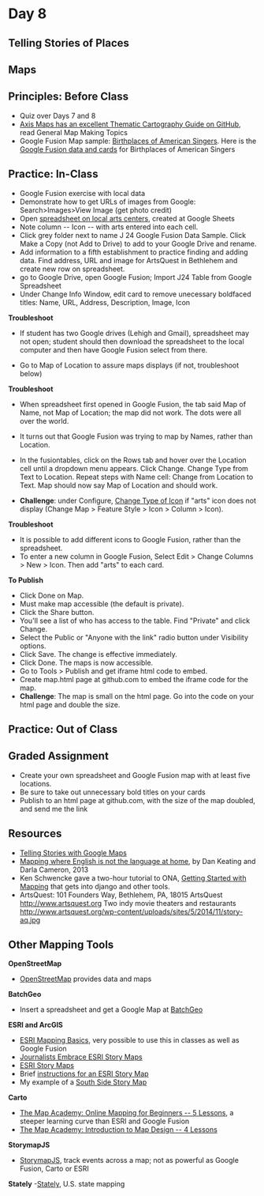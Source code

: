 # Day 8

## Telling Stories of Places

## Maps

## Principles: Before Class
- Quiz over Days 7 and 8
- [Axis Maps has an excellent Thematic Cartography Guide on GitHub](http://axismaps.github.io/thematic-cartography/), read General Map Making Topics
- Google Fusion Map sample: [Birthplaces of American Singers](https://www.google.com/fusiontables/embedviz?q=select+col2+from+18KeGgJBuUr36eWPkcIbfAow998liGL-OGqdh27Tg&viz=MAP&h=false&lat=42.38378713996336&lng=-76.28461759999999&t=1&z=4&l=col2&y=2&tmplt=3&hml=GEOCODABLE). Here is the [Google Fusion data and cards](https://www.google.com/fusiontables/DataSource?docid=18KeGgJBuUr36eWPkcIbfAow998liGL-OGqdh27Tg) for Birthplaces of American Singers

## Practice: In-Class

- Google Fusion exercise with local data
- Demonstrate how to get URLs of images from Google: Search>Images>View Image (get photo credit)
- Open [spreadsheet on local arts centers](https://docs.google.com/spreadsheets/d/1IuaZxQf0zKPVXZZbs7VJKQWG4ePLbf-utVQ8ueN7Eg0/edit?usp=sharing), created at Google Sheets
- Note column -- Icon -- with arts entered into each cell.
- Click grey folder next to name J 24 Google Fusion Data Sample. Click Make a Copy (not Add to Drive) to add to your Google Drive and rename.
- Add information to a fifth establishment to practice finding and adding data. Find address, URL and image for ArtsQuest in Bethlehem and create new row on spreadsheet. 
- go to Google Drive, open Google Fusion; Import J24 Table from Google Spreadsheet
- Under Change Info Window, edit card to remove unecessary boldfaced titles: Name, URL, Address, Description, Image, Icon

**Troubleshoot**
- If student has two Google drives (Lehigh and Gmail), spreadsheet may not open; student should then download the spreadsheet to the local computer and then have Google Fusion select from there.

- Go to Map of Location to assure maps displays (if not, troubleshoot below)

**Troubleshoot**
- When spreadsheet first opened in Google Fusion, the tab said Map of Name, not Map of Location; the map did not work. The dots were all over the world.
- It turns out that Google Fusion was trying to map by Names, rather than Location.
- In the fusiontables, click on the Rows tab and hover over the Location cell until a dropdown menu appears. Click Change. Change Type from Text to Location. Repeat steps with Name cell: Change from Location to Text. Map should now say Map of Location and should work.

- **Challenge**: under Configure, [Change Type of Icon](https://support.google.com/fusiontables/answer/2679986?hl=en&ref_topic=2592806) if "arts" icon does not display (Change Map > Feature Style > Icon > Column > Icon).

**Troubleshoot**
- It is possible to add different icons to Google Fusion, rather than the spreadsheet. 
- To enter a new column in Google Fusion, Select Edit > Change Columns > New > Icon. Then add "arts" to each card.

**To Publish**
- Click Done on Map.
- Must make map accessible (the default is private).
- Click the Share button.
- You'll see a list of who has access to the table. Find "Private" and click Change.
- Select the Public or "Anyone with the link" radio button under Visibility options.
- Click Save. The change is effective immediately.
- Click Done. The maps is now accessible.
- Go to Tools > Publish and get iframe html code to embed.
- Create map.html page at github.com to embed the iframe code for the map.
- **Challenge**: The map is small on the html page. Go into the code on your html page and double the size.

## Practice: Out of Class
## Graded Assignment

- Create your own spreadsheet and Google Fusion map with at least five locations.
- Be sure to take out unnecessary bold titles on your cards
- Publish to an html page at github.com, with the size of the map doubled, and send me the link

## Resources

- [Telling Stories with Google Maps](https://sites.google.com/site/geomedialab/exercise-1)
- [Mapping where English is not the language at home](http://www.washingtonpost.com/wp-srv/special/national/us-language-map/), by Dan Keating and Darla Cameron, 2013
- Ken Schwencke gave a two-hour tutorial to ONA, [Getting Started with Mapping](http://forjournalism.github.io/courses/mapping/) that gets into django and other tools.
- ArtsQuest: 101 Founders Way, Bethlehem, PA, 18015	ArtsQuest	http://www.artsquest.org	Two indy movie theaters and restaurants	http://www.artsquest.org/wp-content/uploads/sites/5/2014/11/story-aq.jpg

## Other Mapping Tools

**OpenStreetMap**
- [OpenStreetMap](https://www.openstreetmap.org/about) provides data and maps

**BatchGeo**
- Insert a spreadsheet and get a Google Map at [BatchGeo](https://batchgeo.com/)

**ESRI and ArcGIS**
  - [ESRI Mapping Basics](http://www.esri.com/connected#Mapping%20Our%20World), very possible to use this in classes as well as Google Fusion
  - [Journalists Embrace ESRI Story Maps](https://blogs.esri.com/esri/esri-insider/2015/07/06/journalists-embrace-story-maps/)
  - [ESRI Story Maps](http://storymaps.arcgis.com/en/)
  - Brief [instructions for an ESRI Story Map](http://www.esri.com/esri-news/arcwatch/0513/make-a-map-tour-story-map)
  - My example of a [South Side Story Map](http://jacklule.github.io/pages/ESRIMapStory.html)

**Carto**
  - [The Map Academy: Online Mapping for Beginners -- 5 Lessons](http://academy.cartodb.com/courses/beginners-course/), a steeper learning curve than ESRI and Google Fusion
  - [The Map Academy: Introduction to Map Design -- 4 Lessons](http://academy.cartodb.com/courses/design-for-beginners/)

**StorymapJS**
- [StorymapJS](https://storymap.knightlab.com/), track events across a map; not as powerful as Google Fusion, Carto or ESRI
 
**Stately**
-[Stately](https://intridea.github.io/stately/), U.S. state mapping


